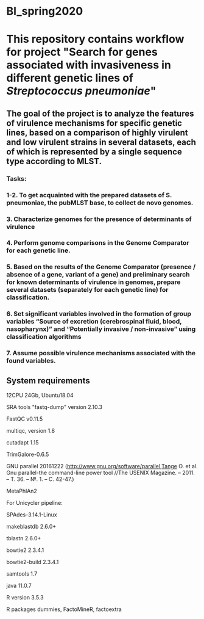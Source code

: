 # BI_spring2020
# This repository contains workflow for project "Search for genes associated with invasiveness in different genetic lines of *Streptococcus pneumoniae*"
## The goal of the project is to analyze the features of virulence mechanisms for specific genetic lines, based on a comparison of highly virulent and low virulent strains in several datasets, each of which is represented by a single sequence type according to MLST.

### Tasks:
### 1-2. To get acquainted with the prepared datasets of S. pneumoniae, the pubMLST base, to collect de novo genomes.
### 3. Characterize genomes for the presence of determinants of virulence
### 4. Perform genome comparisons in the Genome Comparator for each genetic line.
### 5. Based on the results of the Genome Comparator (presence / absence of a gene, variant of a gene) and preliminary search for known determinants of virulence in genomes, prepare several datasets (separately for each genetic line) for classification.
### 6. Set significant variables involved in the formation of group variables “Source of excretion (cerebrospinal fluid, blood, nasopharynx)” and “Potentially invasive / non-invasive” using classification algorithms
### 7. Assume possible virulence mechanisms associated with the found variables.

## System requirements
12CPU 24Gb, Ubuntu18.04

SRA tools  "fastq-dump" version 2.10.3

FastQC v0.11.5

multiqc, version 1.8

cutadapt 1.15

TrimGalore-0.6.5

GNU parallel 20161222 (http://www.gnu.org/software/parallel,Tange O. et al. Gnu parallel-the command-line power tool //The USENIX Magazine. – 2011. – Т. 36. – №. 1. – С. 42-47.)

MetaPhlAn2

For Unicycler pipeline:

SPAdes-3.14.1-Linux 

makeblastdb 2.6.0+

tblastn 2.6.0+

bowtie2 2.3.4.1

bowtie2-build 2.3.4.1

samtools 1.7

java 11.0.7

R version 3.5.3

R packages dummies, FactoMineR, factoextra


